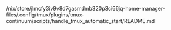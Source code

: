 /nix/store/jlmcfy3iv9v8d7gasmdmb320p3ci66jq-home-manager-files/.config/tmux/plugins/tmux-continuum/scripts/handle_tmux_automatic_start/README.md